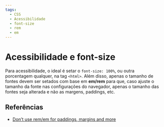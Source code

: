 ```yaml
---
tags:
  - CSS
  - Acessibilidade
  - font-size
  - rem
  - em
---
```


# Acessibilidade e font-size

Para acessibilidade, o ideal é setar o `font-size: 100%`, ou outra porcentagem qualquer, na tag `<html>`. Além disso, apenas o tamanho de fontes devem ser setados com base em **em/rem** para que, caso ajuste o tamanho da fonte nas configurações do navegador, apenas o tamanho das fontes seja alterada e não as margens, paddings, etc.

## Referências

- [Don’t use rem/em for paddings, margins and more](https://medium.com/@sascha.wolff/dont-use-rem-em-for-paddings-margins-and-more-94e19026b000)
